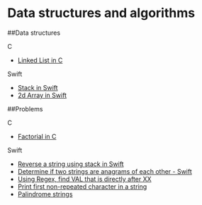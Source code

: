 # Data structures and algorithms
  
##Data structures

C 
- [Linked List in C](https://github.com/ayunav/DataStructuresAndAlgorithms/tree/master/DataStructures/LinkedListInC)

Swift
- [Stack in Swift](https://github.com/ayunav/DataStructuresAndAlgorithms/tree/master/DataStructures/Stack)
- [2d Array in Swift](https://github.com/ayunav/DataStructuresAndAlgorithms/tree/master/DataStructures/2dArraySwift.playground)


##Problems 

C
- [Factorial in C](https://github.com/ayunav/DataStructuresAndAlgorithms/tree/master/Problems/FactorialC)

Swift
- [Reverse a string using stack in Swift](https://github.com/ayunav/DataStructuresAndAlgorithms/tree/master/Problems/ReverseStringUsingStackInSwift.playground)
- [Determine if two strings are anagrams of each other - Swift](https://github.com/ayunav/DataStructuresAndAlgorithms/tree/master/Problems/StringAnagramInSwift.playground)
- [Using Regex, find VAL that is directly after XX](https://github.com/ayunav/DataStructuresAndAlgorithms/tree/master/Problems/VAL_after_XX.playground)
- [Print first non-repeated character in a string](https://github.com/ayunav/DataStructuresAndAlgorithms/blob/master/Problems/FirstNonRepeatedChar.playground/Contents.swift)
- [Palindrome strings](https://github.com/ayunav/DataStructuresAndAlgorithms/tree/master/Problems/Palindrome)
